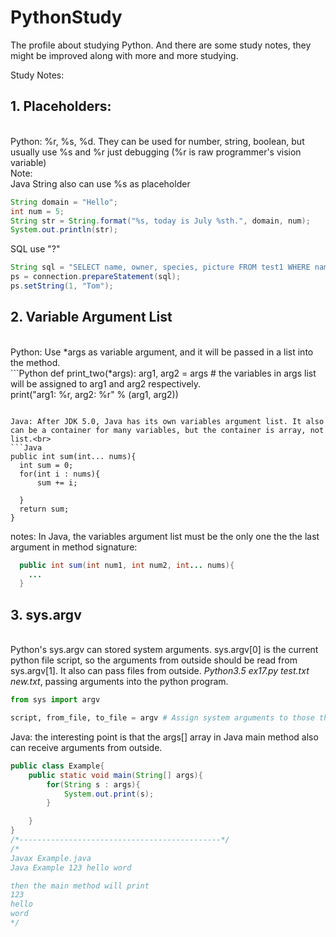 
# PythonStudy
The profile about studying Python.
And there are some study notes, they might be improved along with more and more studying.

Study Notes:

<h2>1. Placeholders:</h2><br>
  Python: %r, %s, %d. They can be used for number, string, boolean, 
  but usually use %s and %r just debugging (%r is raw programmer's vision variable)
  <br>
  Note: <br>
  Java String also can use %s as placeholder<br>
  
  ```Java
  String domain = "Hello";
  int num = 5;
  String str = String.format("%s, today is July %sth.", domain, num);
  System.out.println(str);
  ```
  
  SQL use "?"<br>
  
  ```Java
  String sql = "SELECT name, owner, species, picture FROM test1 WHERE name=?";
  ps = connection.prepareStatement(sql);
  ps.setString(1, "Tom");
  ``` 
 
<h2>2. Variable Argument List</h2><br>
Python: Use *args as variable argument, and it will be passed in a list into the method.<br>
  ```Python
  def print_two(*args):
	arg1, arg2 = args # the variables in args list will be assigned to arg1 and arg2 respectively.<br>
	print("arg1: %r, arg2: %r" % (arg1, arg2))

  ```

Java: After JDK 5.0, Java has its own variables argument list. It also can be a container for many variables, but the container is array, not list.<br>
```Java
  public int sum(int... nums){
	int sum = 0;
	for(int i : nums){
		sum += i;

	}
	return sum;
  }
```
notes: In Java, the variables argument list must be the only one the the last argument in method signature: <br> 
```Java
  public int sum(int num1, int num2, int... nums){
	...
  }
```
<h2>3. sys.argv </h2><br>
Python's sys.argv can stored system arguments. sys.argv[0] is the current python file script, so the arguments from outside should be read from sys.argv[1]. It also can pass files from outside. <i>Python3.5 ex17.py test.txt new.txt</i>, passing arguments into the python program.<br>

```Python
from sys import argv

script, from_file, to_file = argv # Assign system arguments to those three variables

```
Java: the interesting point is that the args[] array in Java main method also can receive arguments from outside.<br>
```Java
public class Example{
	public static void main(String[] args){
		for(String s : args){
			System.out.print(s);
		}

	}
}
/*---------------------------------------------*/
/*
Javax Example.java
Java Example 123 hello word

then the main method will print
123
hello
word
*/
```

